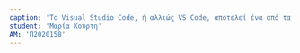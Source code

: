 ```yaml
---
caption: 'Το Visual Studio Code, ή αλλιώς VS Code, αποτελεί ένα από τα πιο δημοφιλή και διαδεδομένα προγράμματα επεξεργασίας κώδικα.  Είναι κατασκευασμένο από την Microsoft και είναι συμβατό με όλα τα λειτουργικά συστήματα. Υποστηρίζει πολλές γλώσσες προγραμματισμού (π.χ. C, Java, Python, κ.ά.), περιβάλλοντα (π.χ. Docker), αλλά και υπηρεσίες cloud (π.χ. Amazon Web Services). Παρέχει ποικίλες λειτουργίες, όπως συμβουλές και εντοπισμό σφαλμάτων. Επιπλέον, υποστηρίζει το Git που είναι μια εξίσου σημαντική και χρήσιμη πλατφόρμα, αλλά και διάφορες ακόμα επεκτάσεις. Είναι δωρεάν και open-source. Ο χρήστης μπορεί να διαμορφώσει και να προσαρμόσει το περιβάλλον εργασίας του όπως εκείνος επιθυμεί. Τέλος, έχει terminal support, καθώς και επιτρέπει στον χρήστη να εργάζεται σε πολλά projects μαζί.'
student: 'Μαρία Κούρτη'
AM: 'Π2020158'
---
```

